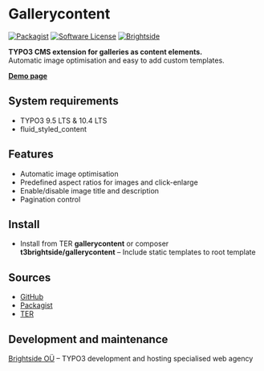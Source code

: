 # Gallerycontent
[![Packagist](https://img.shields.io/packagist/v/t3brightside/gallerycontent.svg?style=flat)](https://packagist.org/packages/t3brightside/gellerycontent)
[![Software License](https://img.shields.io/badge/license-GPLv3-brightgreen.svg?style=flat)](LICENSE)
[![Brightside](https://img.shields.io/badge/by-t3brightside.com-orange.svg?style=flat)](https://t3brightside.com)

**TYPO3 CMS extension for galleries as content elements.**
<br />Automatic image optimisation and easy to add custom templates.

**[Demo page](https://microtemplate.t3brightside.com/)**

## System requirements

- TYPO3 9.5 LTS & 10.4 LTS
- fluid_styled_content

## Features

- Automatic image optimisation
- Predefined aspect ratios for images and click-enlarge
- Enable/disable image title and description
- Pagination control

## Install
- Install from TER **gallerycontent** or composer **t3brightside/gallerycontent**
– Include static templates to root template

## Sources

- [GitHub](https://github.com/t3brightside/gallerycontent)
- [Packagist](https://packagist.org/packages/t3brightside/gallerycontent)
- [TER](https://extensions.typo3.org/extension/gallerycontent/)

## Development and maintenance

[Brightside OÜ](https://t3brightside.com/) – TYPO3 development and hosting specialised web agency
